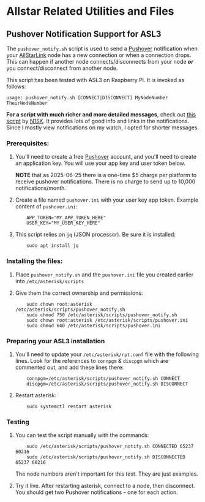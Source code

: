 # Allstar Related Utilities and Files

## Pushover Notification Support for ASL3

The `pushover_notify.sh` script is used to send a [Pushover](https://pushover.net/) notification when your [AllStarLink](https://allstarlink.org/) node has a new connection or when a connection drops. This can happen if another node connects/disconnects from your node ***or*** you connect/disconnect from another node.

This script has been tested with ASL3 on Raspberry Pi. It is invoked as follows:

```
usage: pushover_notify.sh [CONNECT|DISCONNECT] MyNodeNumber TheirNodeNumber
```

**For a script with much richer and more detailed messages**, check out [this script](https://github.com/hamassassin/AmateurRadio/tree/main/AllStarLink/Notifications) by [N1SK](https://github.com/hamassassin). It provides lots of good info and links in the notifications. Since I mostly view notifications on my watch, I opted for shorter messages.

### Prerequisites:

1. You'll need to create a free [Pushover](https://pushover.net/) account, and
   you'll need to create an application key. You will use your app key and user
   token below.
   
   **NOTE** that as 2025-06-25 there is a one-time $5 charge per platform to
   receive pushover notifications. There is no charge to send up to
   10,000 notifications/month.
2. Create a file named `pushover.ini` with your user key app token.
   Example content of `pushover.ini`:
   
   ```
       APP_TOKEN="MY_APP_TOKEN_HERE"
       USER_KEY="MY_USER_KEY_HERE"
   ```
3. This script relies on `jq` (JSON processor). Be sure it is installed:
   ```
       sudo apt install jq
   ```
   
### Installing the files:
1. Place `pushover_notify.sh` and the `pushover.ini` file you created earlier into
   `/etc/asterisk/scripts`
2. Give them the correct ownership and permissions:

   ```
       sudo chown root:asterisk /etc/asterisk/scripts/pushover_notify.sh
       sudo chmod 750 /etc/asterisk/scripts/pushover_notify.sh
       sudo chown root:asterisk /etc/asterisk/scripts/pushover.ini
       sudo chmod 640 /etc/asterisk/scripts/pushover.ini
   ```
   
### Preparing your ASL3 installation
1. You'll need to update your `/etc/asterisk/rpt.conf` file with the following
   lines. Look for the references to `connpgm` & `discpgm` which are commented
   out, and add these lines there:
   
   ```
       connpgm=/etc/asterisk/scripts/pushover_notify.sh CONNECT
       discpgm=/etc/asterisk/scripts/pushover_notify.sh DISCONNECT
   ```
   
2. Restart asterisk:
   
   ```
       sudo systemctl restart asterisk
   ```

### Testing
1. You can test the script manually with the commands:

   ```
       sudo /etc/asterisk/scripts/pushover_notify.sh CONNECTED 65237 60216
       sudo /etc/asterisk/scripts/pushover_notify.sh DISCONNECTED 65237 60216
   ```
   The node numbers aren't important for this test. They are just examples.
2. Try it live. After restarting asterisk, connect to a node, then disconnect.
   You should get two Pushover notifications - one for each action.
